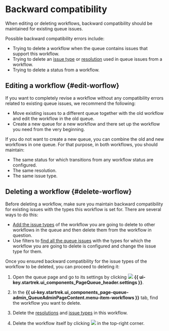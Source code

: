 # Backward compatibility

When editing or deleting workflows, backward compatibility should be maintained for existing queue issues.

Possible backward compatibility errors include:
* Trying to delete a workflow when the queue contains issues that support this workflow.
* Trying to delete an [issue type](./add-ticket-type.md##delete-ticket-type) or [resolution](./create-resolution.md##delete-resolution) used in queue issues from a workflow.
* Trying to delete a status from a workflow.

## Editing a workflow {#edit-worflow}

If you want to completely revise a workflow without any compatibility errors related to existing queue issues, we recommend the following:

* Move existing issues to a different queue together with the old workflow and edit the workflow in the old queue.
* Create a new queue for a new workflow and there set up the workflow you need from the very beginning.

If you do not want to create a new queue, you can combine the old and new workflows in one queue. For that purpose, in both workflows, you should maintain:
* The same status for which transitions from any workflow status are configured.
* The same resolution.
* The same issue type.

## Deleting a workflow {#delete-worflow}

Before deleting a workflow, make sure you maintain backward compatibility for existing issues with the types this workflow is set for. There are several ways to do this:

* [Add the issue types](./add-ticket-type.md#add-ticket-type-queue) of the workflow you are going to delete to other workflows in the queue and then delete them from the workflow in question.
* Use filters to [find all the queue issues](quick-filters.md) with the types for which the workflow you are going to delete is configured and change the issue type for them.

Once you ensured backward compatibility for the issue types of the workflow to be deleted, you can proceed to deleting it:

1. Open the queue page and go to its settings by clicking ![](../../_assets/tracker/svg/settings-old.svg) **{{ ui-key.startrek.ui_components_PageQueue_header.settings }}**.

1. In the **{{ ui-key.startrek.ui_components_page-queue-admin_QueueAdminPageContent.menu-item-workflows }}** tab, find the workflow you want to delete.

1. Delete the [resolutions](./create-resolution.md#delete-resolution) and [issue types](./add-ticket-type.md#delete-ticket-type) in this workflow.

1. Delete the workflow itself by clicking ![](../../_assets/tracker/svg/icon-filter-delete.svg) in the top-right corner.
